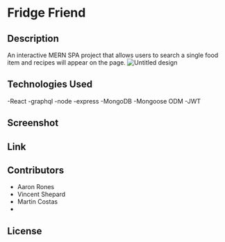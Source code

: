 # Fridge Friend

## Description
An interactive MERN SPA project that allows users to search a single food item and recipes will appear on the page.
![Untitled design](https://user-images.githubusercontent.com/97713001/181109608-8ccd69b8-ee78-419b-ada7-09a222cee1b7.png)


## Technologies Used
-React
-graphql
-node
-express
-MongoDB
-Mongoose ODM
-JWT

## Screenshot


## Link

## Contributors
+ Aaron Rones
+ Vincent Shepard
+ Martin Costas
+ 


## License
